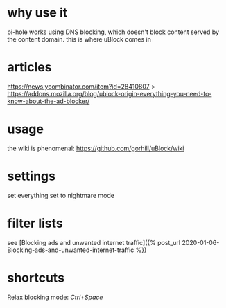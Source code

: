 # why use it

pi-hole works using DNS blocking, which doesn't block content served by the content domain. this is where uBlock comes in

# articles

https://news.ycombinator.com/item?id=28410807 > https://addons.mozilla.org/blog/ublock-origin-everything-you-need-to-know-about-the-ad-blocker/

# usage

the wiki is phenomenal: https://github.com/gorhill/uBlock/wiki

# settings

set everything set to nightmare mode

# filter lists

see [Blocking ads and unwanted internet traffic]({% post_url 2020-01-06-Blocking-ads-and-unwanted-internet-traffic %})

# shortcuts

Relax blocking mode: _Ctrl+Space_